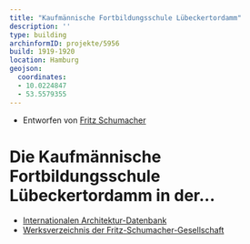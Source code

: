 ```yaml
---
title: "Kaufmännische Fortbildungsschule Lübeckertordamm"
description: ''
type: building
archinformID: projekte/5956
build: 1919-1920
location: Hamburg
geojson:
  coordinates:
  - 10.0224847
  - 53.5579355
---
```


* Entworfen von [Fritz Schumacher](/tags/Fritz-Schumacher)

# Die Kaufmännische Fortbildungsschule Lübeckertordamm in der...
* [Internationalen Architektur-Datenbank](https://deu.archinform.net/projekte/5956.htm)
* [Werksverzeichnis der Fritz-Schumacher-Gesellschaft](https://fritzschumacher.de/gesellschaft/werkkatalog/214)
